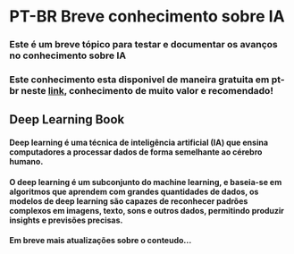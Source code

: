 # PT-BR Breve conhecimento sobre IA
### Este é um breve tópico para testar e documentar os avanços no conhecimento sobre IA
### Este conhecimento esta disponivel de maneira gratuita em pt-br neste [link](https://www.deeplearningbook.com.br), conhecimento de muito valor e recomendado!
## Deep Learning Book
#### Deep learning é uma técnica de inteligência artificial (IA) que ensina computadores a processar dados de forma semelhante ao cérebro humano.
#### O deep learning é um subconjunto do machine learning, e baseia-se em algoritmos que aprendem com grandes quantidades de dados, os modelos de deep learning são capazes de reconhecer padrões complexos em imagens, texto, sons e outros dados, permitindo produzir insights e previsões precisas.
#### Em breve mais atualizações sobre o conteudo...